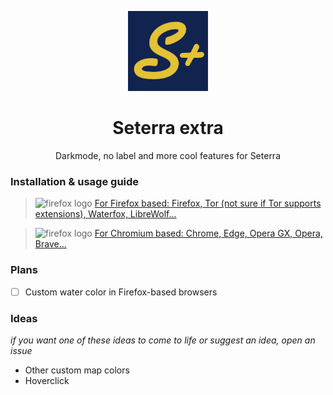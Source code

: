 <p align="center">
  <img src="./seterraextra-chromium/images/icon128.png" alt="seterraextra-logo"/>
</p>

<h1 align="center">
  Seterra extra
</h1>
<p align="center">
   Darkmode, no label and more cool features for Seterra 
</p>

### Installation & usage guide

> <img src="https://upload.wikimedia.org/wikipedia/commons/thumb/a/a0/Firefox_logo%2C_2019.svg/220px-Firefox_logo%2C_2019.svg.png" alt="firefox logo" width="32px" height="32px" /> [For Firefox based: Firefox, Tor (not sure if Tor supports extensions), Waterfox, LibreWolf...](./seterraextra-firefox/README.md)

> <img src="https://upload.wikimedia.org/wikipedia/commons/thumb/2/28/Chromium_Logo.svg/512px-Chromium_Logo.svg.png" alt="firefox logo" width="32px" height="32px" /> [For Chromium based: Chrome, Edge, Opera GX, Opera, Brave...](./seterraextra-chromium/README.md)

### Plans

- [ ] Custom water color in Firefox-based browsers

### Ideas

*if you want one of these ideas to come to life or suggest an idea, open an issue*

- Other custom map colors
- Hoverclick
